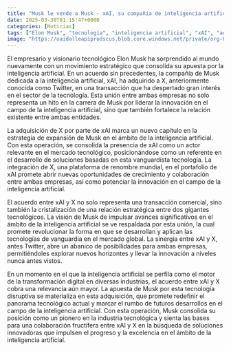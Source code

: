 ```yaml
---
title: "Musk le vende a Musk - xAI, su compañía de inteligencia artificial, compra X"
date: 2025-03-30T01:15:47+0000
categories: [Noticias]
tags: ["Elon Musk", "tecnología", "inteligencia artificial", "xAI", "adquisición", "innovación", "mercado tecnológico."]
image: "https://oaidalleapiprodscus.blob.core.windows.net/private/org-HKmKxpuNw3Y88lm4EBrIPq0n/user-ZwiCXOggLL8ZNNKE2g7rXFmV/img-lDdqVXqmdDAh8OwPPHEFGY27.png?st=2025-03-30T00%3A15%3A47Z&se=2025-03-30T02%3A15%3A47Z&sp=r&sv=2024-08-04&sr=b&rscd=inline&rsct=image/png&skoid=d505667d-d6c1-4a0a-bac7-5c84a87759f8&sktid=a48cca56-e6da-484e-a814-9c849652bcb3&skt=2025-03-29T02%3A31%3A10Z&ske=2025-03-30T02%3A31%3A10Z&sks=b&skv=2024-08-04&sig=q1yb1aZAHSfaMDYI6hQV0PXgUbk9%2BqP%2ByHr9TxXgcmA%3D"
---
```


El empresario y visionario tecnológico Elon Musk ha sorprendido al mundo nuevamente con un movimiento estratégico que consolida su apuesta por la inteligencia artificial. En un acuerdo sin precedentes, la compañía de Musk dedicada a la inteligencia artificial, xAI, ha adquirido a X, anteriormente conocida como Twitter, en una transacción que ha despertado gran interés en el sector de la tecnología. Esta unión entre ambas empresas no solo representa un hito en la carrera de Musk por liderar la innovación en el campo de la inteligencia artificial, sino que también fortalece la relación existente entre ambas entidades.

La adquisición de X por parte de xAI marca un nuevo capítulo en la estrategia de expansión de Musk en el ámbito de la inteligencia artificial. Con esta operación, se consolida la presencia de xAI como un actor relevante en el mercado tecnológico, posicionándose como un referente en el desarrollo de soluciones basadas en esta vanguardista tecnología. La integración de X, una plataforma de renombre mundial, en el portafolio de xAI promete abrir nuevas oportunidades de crecimiento y colaboración entre ambas empresas, así como potenciar la innovación en el campo de la inteligencia artificial.

El acuerdo entre xAI y X no solo representa una transacción comercial, sino también la cristalización de una relación estratégica entre dos gigantes tecnológicos. La visión de Musk de impulsar avances significativos en el ámbito de la inteligencia artificial se ve respaldada por esta unión, la cual promete revolucionar la forma en que se desarrollan y aplican las tecnologías de vanguardia en el mercado global. La sinergia entre xAI y X, antes Twitter, abre un abanico de posibilidades para ambas empresas, permitiéndoles explorar nuevos horizontes y llevar la innovación a niveles nunca antes vistos.

En un momento en el que la inteligencia artificial se perfila como el motor de la transformación digital en diversas industrias, el acuerdo entre xAI y X cobra una relevancia aún mayor. La apuesta de Musk por esta tecnología disruptiva se materializa en esta adquisición, que promete redefinir el panorama tecnológico actual y marcar el rumbo de futuros desarrollos en el campo de la inteligencia artificial. Con esta operación, Musk consolida su posición como un pionero en la industria tecnológica y sienta las bases para una colaboración fructífera entre xAI y X en la búsqueda de soluciones innovadoras que impulsen el progreso y la excelencia en el ámbito de la inteligencia artificial.
    